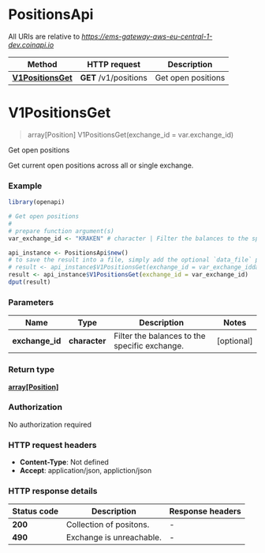 # PositionsApi

All URIs are relative to *https://ems-gateway-aws-eu-central-1-dev.coinapi.io*

Method | HTTP request | Description
------------- | ------------- | -------------
[**V1PositionsGet**](PositionsApi.md#V1PositionsGet) | **GET** /v1/positions | Get open positions


# **V1PositionsGet**
> array[Position] V1PositionsGet(exchange_id = var.exchange_id)

Get open positions

Get current open positions across all or single exchange.

### Example
```R
library(openapi)

# Get open positions
#
# prepare function argument(s)
var_exchange_id <- "KRAKEN" # character | Filter the balances to the specific exchange. (Optional)

api_instance <- PositionsApi$new()
# to save the result into a file, simply add the optional `data_file` parameter, e.g.
# result <- api_instance$V1PositionsGet(exchange_id = var_exchange_iddata_file = "result.txt")
result <- api_instance$V1PositionsGet(exchange_id = var_exchange_id)
dput(result)
```

### Parameters

Name | Type | Description  | Notes
------------- | ------------- | ------------- | -------------
 **exchange_id** | **character**| Filter the balances to the specific exchange. | [optional] 

### Return type

[**array[Position]**](Position.md)

### Authorization

No authorization required

### HTTP request headers

 - **Content-Type**: Not defined
 - **Accept**: application/json, appliction/json

### HTTP response details
| Status code | Description | Response headers |
|-------------|-------------|------------------|
| **200** | Collection of positons. |  -  |
| **490** | Exchange is unreachable. |  -  |

